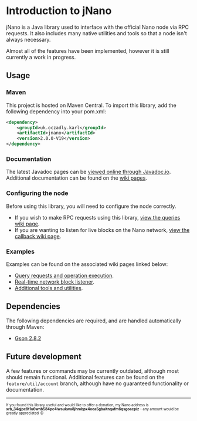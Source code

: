 # Introduction to jNano
jNano is a Java library used to interface with the official Nano node via RPC requests.
It also includes many native utilities and tools so that a node isn't always necessary.

Almost all of the features have been implemented, however it is still currently a work in progress.


## Usage
### Maven
This project is hosted on Maven Central. To import this library, add the following dependency into your pom.xml:
```xml
<dependency>
    <groupId>uk.oczadly.karl</groupId>
    <artifactId>jnano</artifactId>
    <version>2.0.0-V19</version>
</dependency>
```

### Documentation
The latest Javadoc pages can be [viewed online through Javadoc.io](https://www.javadoc.io/doc/uk.oczadly.karl/jnano).
Additional documentation can be found on the [wiki pages](https://github.com/koczadly/jNano/wiki/).

### Configuring the node
Before using this library, you will need to configure the node correctly.
- If you wish to make RPC requests using this library, [view the queries wiki page](https://github.com/koczadly/jNano/wiki/Query-requests#node-configuration).
- If you are wanting to listen for live blocks on the Nano network, [view the callback wiki page](https://github.com/koczadly/jNano/wiki/Block-callback#node-configuration).

### Examples
Examples can be found on the associated wiki pages linked below:
- [Query requests and operation execution](https://github.com/koczadly/jNano/wiki/Query-requests#how-to-use-the-library).
- [Real-time network block listener](https://github.com/koczadly/jNano/wiki/Block-callback#how-to-use-the-library).
- [Additional tools and utilities](https://github.com/koczadly/jNano/wiki/Utilities).


## Dependencies
The following dependencies are required, and are handled automatically through Maven:
- [Gson 2.8.2](https://github.com/google/gson)


## Future development
A few features or commands may be currently outdated, although most should remain functional. Additional features
can be found on the `feature/util/account` branch, although have no guaranteed functionality or documentation.

---

<sup><sup>If you found this library useful and would like to offer a donation, my Nano address is <b>xrb_34qjpc8t1u6wnb584pc4iwsukwa8jhrobpx4oea5gbaitnqafm6qsgoacpiz</b> - any amount would be greatly appreciated :D</sup></sup>